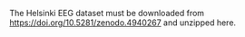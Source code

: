 The Helsinki EEG dataset must be downloaded from https://doi.org/10.5281/zenodo.4940267 and unzipped here.
